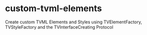 # custom-tvml-elements
Create custom TVML Elements and Styles using TVElementFactory, TVStyleFactory and the TVInterfaceCreating Protocol
